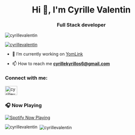 <h1 align="center">Hi 👋, I'm Cyrille Valentin</h1>
<h3 align="center">Full Stack developer</h3>

<p align="left"> <img src="https://komarev.com/ghpvc/?username=cyrillevalentin&label=Profile%20views&color=0e75b6&style=flat" alt="cyrillevalentin" /> </p>

<p align="left"> <a href="https://github.com/ryo-ma/github-profile-trophy"><img src="https://github-profile-trophy.vercel.app/?username=cyrillevalentin" alt="cyrillevalentin" /></a> </p>

- 🔭 I’m currently working on [YomLink](yomlink.com)

- 📫 How to reach me **cyrillekyrillos6@gmail.com**

<h3 align="left">Connect with me:</h3>
<p align="left">
<a href="https://linkedin.com/in/cyrillevalentin" target="blank"><img align="center" src="https://raw.githubusercontent.com/rahuldkjain/github-profile-readme-generator/master/src/images/icons/Social/linked-in-alt.svg" alt="cyrillevalentin" height="30" width="40" /></a>
</p>


<h3 align="left">🎧 Now Playing</h3>
<p align="left">
  <a href="https://open.spotify.com/user/usrb3perzxkjqhq880resowm9" target="_blank" rel="noreferrer">
    <img src="https://novatorem-qqtz9eb7y-cyrilles-projects-83e234c4.vercel.app/api/spotify?background_color=0d1117&border_color=ffffff" alt="Spotify Now Playing" />
  </a>
</p>


<p><img align="left" src="https://github-readme-stats.vercel.app/api/top-langs?username=cyrillevalentin&show_icons=true&locale=en&layout=compact" alt="cyrillevalentin" /></p>

<p>&nbsp;<img align="center" src="https://github-readme-stats.vercel.app/api?username=cyrillevalentin&show_icons=true&locale=en" alt="cyrillevalentin" /></p>
